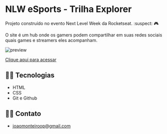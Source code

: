 # NLW eSports - Trilha Explorer

Projeto construído no evento Next Level Week da Rocketseat. :suspect: :video_game:

O site é um hub onde os gamers podem compartilhar em suas redes sociais quais games e streamers eles acompanham. 

![preview](https://user-images.githubusercontent.com/70484799/190914927-f3615add-5bb1-4e34-8b5b-d63ec2a42ec3.jpeg)

[Clique aqui para acessar](https://joaomonteirosn.github.io/nlw-esports-explorer/)

## 🐱‍💻 Tecnologias

- HTML
- CSS
- Git e Github

## 🐱‍👓 Contato

- joaomonteiroop@gmail.com
